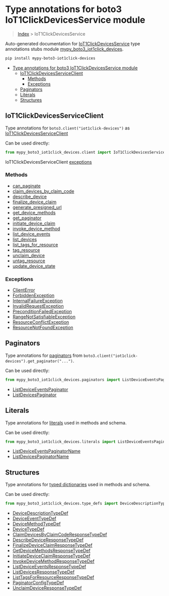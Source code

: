 # Type annotations for boto3 IoT1ClickDevicesService module

> [Index](../index.md) > IoT1ClickDevicesService

Auto-generated documentation for [IoT1ClickDevicesService](https://boto3.amazonaws.com/v1/documentation/api/latest/reference/services/iot1click-devices.html#IoT1ClickDevicesService)
type annotations stubs module [mypy_boto3_iot1click_devices](https://pypi.org/project/mypy-boto3-iot1click-devices/).

```bash
pip install mypy-boto3-iot1click-devices
```

- [Type annotations for boto3 IoT1ClickDevicesService module](#type-annotations-for-boto3-iot1clickdevicesservice-module)
  - [IoT1ClickDevicesServiceClient](#iot1clickdevicesserviceclient)
    - [Methods](#methods)
    - [Exceptions](#exceptions)
  - [Paginators](#paginators)
  - [Literals](#literals)
  - [Structures](#structures)

## IoT1ClickDevicesServiceClient

Type annotations for  `boto3.client("iot1click-devices")` as [IoT1ClickDevicesServiceClient](./client.md)

Can be used directly:

```python
from mypy_boto3_iot1click_devices.client import IoT1ClickDevicesServiceClient
```


IoT1ClickDevicesServiceClient [exceptions](./client.md#exceptions)



### Methods
- [can_paginate](./client.md#can-paginate)
- [claim_devices_by_claim_code](./client.md#claim-devices-by-claim-code)
- [describe_device](./client.md#describe-device)
- [finalize_device_claim](./client.md#finalize-device-claim)
- [generate_presigned_url](./client.md#generate-presigned-url)
- [get_device_methods](./client.md#get-device-methods)
- [get_paginator](./client.md#get-paginator)
- [initiate_device_claim](./client.md#initiate-device-claim)
- [invoke_device_method](./client.md#invoke-device-method)
- [list_device_events](./client.md#list-device-events)
- [list_devices](./client.md#list-devices)
- [list_tags_for_resource](./client.md#list-tags-for-resource)
- [tag_resource](./client.md#tag-resource)
- [unclaim_device](./client.md#unclaim-device)
- [untag_resource](./client.md#untag-resource)
- [update_device_state](./client.md#update-device-state)




### Exceptions
- [ClientError](./client.md#clienterror)
- [ForbiddenException](./client.md#forbiddenexception)
- [InternalFailureException](./client.md#internalfailureexception)
- [InvalidRequestException](./client.md#invalidrequestexception)
- [PreconditionFailedException](./client.md#preconditionfailedexception)
- [RangeNotSatisfiableException](./client.md#rangenotsatisfiableexception)
- [ResourceConflictException](./client.md#resourceconflictexception)
- [ResourceNotFoundException](./client.md#resourcenotfoundexception)






## Paginators

Type annotations for [paginators](./paginators.md) from `boto3.client("iot1click-devices").get_paginator("...")`.

Can be used directly:

```python
from mypy_boto3_iot1click_devices.paginators import ListDeviceEventsPaginator, ...
```

- [ListDeviceEventsPaginator](./paginators.md#listdeviceeventspaginator)
- [ListDevicesPaginator](./paginators.md#listdevicespaginator)






## Literals

Type annotations for [literals](./literals.md) used in methods and schema.

Can be used directly:

```python
from mypy_boto3_iot1click_devices.literals import ListDeviceEventsPaginatorName, ...
```

- [ListDeviceEventsPaginatorName](./literals.md#listdeviceeventspaginatorname)
- [ListDevicesPaginatorName](./literals.md#listdevicespaginatorname)




## Structures


Type annotations for [typed dictionaries](./type_defs.md) used in methods and schema.

Can be used directly:

```python
from mypy_boto3_iot1click_devices.type_defs import DeviceDescriptionTypeDef, ...
```

- [DeviceDescriptionTypeDef](./type_defs.md#devicedescriptiontypedef)
- [DeviceEventTypeDef](./type_defs.md#deviceeventtypedef)
- [DeviceMethodTypeDef](./type_defs.md#devicemethodtypedef)
- [DeviceTypeDef](./type_defs.md#devicetypedef)
- [ClaimDevicesByClaimCodeResponseTypeDef](./type_defs.md#claimdevicesbyclaimcoderesponsetypedef)
- [DescribeDeviceResponseTypeDef](./type_defs.md#describedeviceresponsetypedef)
- [FinalizeDeviceClaimResponseTypeDef](./type_defs.md#finalizedeviceclaimresponsetypedef)
- [GetDeviceMethodsResponseTypeDef](./type_defs.md#getdevicemethodsresponsetypedef)
- [InitiateDeviceClaimResponseTypeDef](./type_defs.md#initiatedeviceclaimresponsetypedef)
- [InvokeDeviceMethodResponseTypeDef](./type_defs.md#invokedevicemethodresponsetypedef)
- [ListDeviceEventsResponseTypeDef](./type_defs.md#listdeviceeventsresponsetypedef)
- [ListDevicesResponseTypeDef](./type_defs.md#listdevicesresponsetypedef)
- [ListTagsForResourceResponseTypeDef](./type_defs.md#listtagsforresourceresponsetypedef)
- [PaginatorConfigTypeDef](./type_defs.md#paginatorconfigtypedef)
- [UnclaimDeviceResponseTypeDef](./type_defs.md#unclaimdeviceresponsetypedef)
